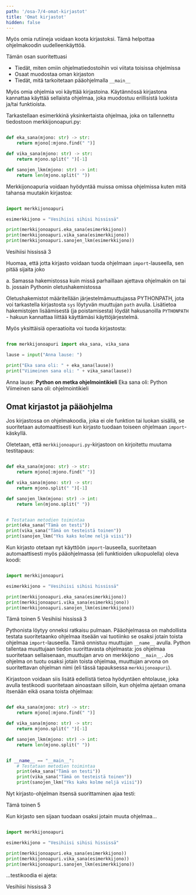 ```yaml
---
path: '/osa-7/4-omat-kirjastot'
title: 'Omat kirjastot'
hidden: false
---
```


<text-box variant='learningObjectives' name='Oppimistavoitteet'>

Myös omia rutiineja voidaan koota kirjastoksi. Tämä helpottaa ohjelmakoodin uudelleenkäyttöä.

Tämän osan suoritettuasi

- Tiedät, miten omiin ohjelmatiedostoihin voi viitata toisissa ohjelmissa
- Osaat muodostaa oman kirjaston
- Tiedät, mitä tarkoitetaan pääohjelmalla `__main__`

</text-box>

Myös omia ohjelmia voi käyttää kirjastoina. Käytännössä kirjastona kannattaa käyttää sellaista ohjelmaa, joka muodostuu erillisistä luokista ja/tai funktioista.

Tarkastellaan esimerkkinä yksinkertaista ohjelmaa, joka on tallennettu tiedostoon merkkijonoapuri.py:

```python

def eka_sana(mjono: str) -> str:
    return mjono[:mjono.find(" ")]

def vika_sana(mjono: str) -> str:
    return mjono.split(" ")[-1]

def sanojen_lkm(mjono: str) -> int:
    return len(mjono.split(" "))

```

Merkkijonoapuria voidaan hyödyntää muissa omissa ohjelmissa kuten mitä tahansa muutakin kirjastoa:

```python

import merkkijonoapuri

esimerkkijono = "Vesihiisi sihisi hississä"

print(merkkijonoapuri.eka_sana(esimerkkijono))
print(merkkijonoapuri.vika_sana(esimerkkijono))
print(merkkijonoapuri.sanojen_lkm(esimerkkijono))

```

<sample-output>

Vesihiisi
hississä
3

</sample-output>

<text-box variant="info">

Huomaa, että jotta kirjasto voidaan tuoda ohjelmaan `import`-lauseella, sen pitää sijaita joko

a. Samassa hakemistossa kuin missä parhaillaan ajettava ohjelmakin on tai
b. jossain Pythonin oletushakemistossa

Oletushakemistot määritellään järjestelmämuuttujassa PYTHONPATH, jota voi tarkastella kirjastosta `sys` löytyvän muuttujan `path` avulla. Lisätietoa hakemistojen lisäämisestä (ja poistamisesta) löydät hakusanoilla `PYTHONPATH` - hakuun kannattaa liittää käyttämäsi käyttöjärjestelmä.

</text-box>

Myös yksittäisiä operaatioita voi tuoda kirjastosta:

```python

from merkkijonoapuri import eka_sana, vika_sana

lause = input("Anna lause: ")

print("Eka sana oli: " + eka_sana(lause))
print("Viimeinen sana oli: " + vika_sana(lause))

```

<sample-output>

Anna lause: **Python on metka ohjelmointikieli**
Eka sana oli: Python
Viimeinen sana oli: ohjelmointikieli

</sample-output>

## Omat kirjastot ja pääohjelma

Jos kirjastossa on ohjelmakoodia, joka ei ole funktion tai luokan sisällä, se suoritetaan automaattisesti kun kirjasto tuodaan toiseen ohjelmaan `import`-käskyllä.

Oletetaan, että `merkkijonoapuri.py`-kirjastoon on kirjoitettu muutama testitapaus:

```python

def eka_sana(mjono: str) -> str:
    return mjono[:mjono.find(" ")]

def vika_sana(mjono: str) -> str:
    return mjono.split(" ")[-1]

def sanojen_lkm(mjono: str) -> int:
    return len(mjono.split(" "))


# Testataan metodien toimintaa
print(eka_sana("Tämä on testi"))
print(vika_sana("Tämä on testeistä toinen"))
print(sanojen_lkm("Yks kaks kolme neljä viisi"))


```

Kun kirjasto otetaan nyt käyttöön `import`-lauseella, suoritetaan automaattisesti myös pääohjelmassa (eli funktioiden ulkopuolella) oleva koodi:

```python

import merkkijonoapuri

esimerkkijono = "Vesihiisi sihisi hississä"

print(merkkijonoapuri.eka_sana(esimerkkijono))
print(merkkijonoapuri.vika_sana(esimerkkijono))
print(merkkijonoapuri.sanojen_lkm(esimerkkijono))

```

<sample-output>

Tämä
toinen
5
Vesihiisi
hississä
3

</sample-output>

Pythonista löytyy onneksi ratkaisu pulmaan. Pääohjelmassa on mahdollista testata suoritetaanko ohjelmaa itseään vai tuotiinko se osaksi jotain toista ohjelmaa `import`-lauseella. Tämä onnistuu muuttujan `__name__` avulla. Python tallentaa muuttujaan tiedon suorittavasta ohjelmasta: jos ohjelmaa suoritetaan sellaisenaan, muuttujan arvo on merkkijono `__main__`. Jos ohjelma on tuotu osaksi jotain toista ohjelmaa, muuttujan arvona on suoritettavan ohjelman nimi (eli tässä tapauksessa `merkkijonoapuri`).

Kirjastoon voidaan siis lisätä edellistä tietoa hyödyntäen ehtolause, joka avulla testikoodi suoritetaan ainoastaan silloin, kun ohjelma ajetaan omana itsenään eikä osana toista ohjelmaa:

```python

def eka_sana(mjono: str) -> str:
    return mjono[:mjono.find(" ")]

def vika_sana(mjono: str) -> str:
    return mjono.split(" ")[-1]

def sanojen_lkm(mjono: str) -> int:
    return len(mjono.split(" "))


if __name__ == "__main__":
    # Testataan metodien toimintaa
    print(eka_sana("Tämä on testi"))
    print(vika_sana("Tämä on testeistä toinen"))
    print(sanojen_lkm("Yks kaks kolme neljä viisi"))

```

Nyt kirjasto-ohjelman itsensä suorittaminen ajaa testi:

<sample-output>

Tämä
toinen
5

</sample-output>

Kun kirjasto sen sijaan tuodaan osaksi jotain muuta ohjelmaa...

```python

import merkkijonoapuri

esimerkkijono = "Vesihiisi sihisi hississä"

print(merkkijonoapuri.eka_sana(esimerkkijono))
print(merkkijonoapuri.vika_sana(esimerkkijono))
print(merkkijonoapuri.sanojen_lkm(esimerkkijono))

```

...testikoodia ei ajeta:

<sample-output>

Vesihiisi
hississä
3

</sample-output>

